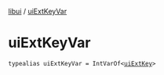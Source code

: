 [libui](index.md) / [uiExtKeyVar](./ui-ext-key-var.md)

# uiExtKeyVar

`typealias uiExtKeyVar = IntVarOf<`[`uiExtKey`](ui-ext-key.md)`>`